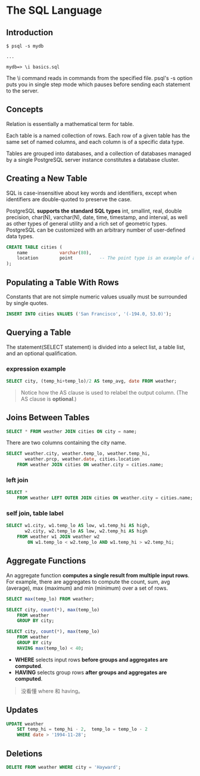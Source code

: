 # The SQL Language

## Introduction
```
$ psql -s mydb

...

mydb=> \i basics.sql
```
The \i command reads in commands from the specified file. psql's -s option puts you in single step mode which pauses before sending each statement to the server.

## Concepts
Relation is essentially a mathematical term for table.

Each table is a named collection of rows. Each row of a given table has the same set of named columns, and each column is of a specific data type.

Tables are grouped into databases, and a collection of databases managed by a single PostgreSQL server instance constitutes a database cluster.

## Creating a New Table
SQL is case-insensitive about key words and identifiers, except when identifiers are double-quoted to preserve the case.

PostgreSQL **supports the standard SQL types** int, smallint, real, double precision, char(N), varchar(N), date, time, timestamp, and interval, as well as other types of general utility and a rich set of geometric types. PostgreSQL can be customized with an arbitrary number of user-defined data types.

``` sql
CREATE TABLE cities (
    name            varchar(80),
    location        point          -- The point type is an example of a PostgreSQL-specific data type.
);
```

## Populating a Table With Rows
Constants that are not simple numeric values usually must be surrounded by single quotes.

``` sql
INSERT INTO cities VALUES ('San Francisco', '(-194.0, 53.0)');
```

## Querying a Table
The statement(SELECT statement) is divided into a select list, a table list, and an optional qualification.

### expression example
``` sql
SELECT city, (temp_hi+temp_lo)/2 AS temp_avg, date FROM weather;
```
> Notice how the AS clause is used to relabel the output column. (The AS clause is **optional**.)

## Joins Between Tables
``` sql
SELECT * FROM weather JOIN cities ON city = name;
```
There are two columns containing the city name.

``` sql
SELECT weather.city, weather.temp_lo, weather.temp_hi,
       weather.prcp, weather.date, cities.location
    FROM weather JOIN cities ON weather.city = cities.name;
```

### left join
``` sql
SELECT *
    FROM weather LEFT OUTER JOIN cities ON weather.city = cities.name;
```

### self join, table label
``` sql
SELECT w1.city, w1.temp_lo AS low, w1.temp_hi AS high,
       w2.city, w2.temp_lo AS low, w2.temp_hi AS high
    FROM weather w1 JOIN weather w2
        ON w1.temp_lo < w2.temp_lo AND w1.temp_hi > w2.temp_hi;
```

## Aggregate Functions
An aggregate function **computes a single result from multiple input rows**. For example, there are aggregates to compute the count, sum, avg (average), max (maximum) and min (minimum) over a set of rows.

``` sql
SELECT max(temp_lo) FROM weather;
```

``` sql
SELECT city, count(*), max(temp_lo)
    FROM weather
    GROUP BY city;
```

``` sql
SELECT city, count(*), max(temp_lo)
    FROM weather
    GROUP BY city
    HAVING max(temp_lo) < 40;
```

+ **WHERE** selects input rows **before groups and aggregates are computed**.
+ **HAVING** selects group rows **after groups and aggregates are computed**.

> 没看懂 where 和 having。

## Updates
``` sql
UPDATE weather
    SET temp_hi = temp_hi - 2,  temp_lo = temp_lo - 2
    WHERE date > '1994-11-28';
```

## Deletions
``` sql
DELETE FROM weather WHERE city = 'Hayward';
```
